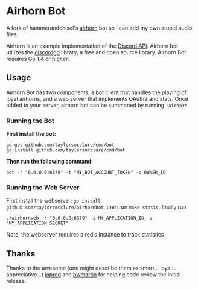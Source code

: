 # Airhorn Bot

A fork of hammerandchisel's [airhorn](github.com/hammerandchisel/airhornbot) bot so I can add my own stupid audio files

Airhorn is an example implementation of the [Discord API](https://discordapp.com/developers/docs/intro). Airhorn bot utilizes the [discordgo](https://github.com/bwmarrin/discordgo) library, a free and open source library. Airhorn Bot requires Go 1.4 or higher.

## Usage
Airhorn Bot has two components, a bot client that handles the playing of loyal airhorns, and a web server that implements OAuth2 and stats. Once added to your server, airhorn bot can be summoned by running `!airhorn`.


### Running the Bot

**First install the bot:**
```
go get github.com/taylorsmcclure/cmd/bot
go install github.com/taylorsmcclure/cmd/bot
```
 **Then run the following command:**

```
bot -r "0.0.0.0:6379" -t "MY_BOT_ACCOUNT_TOKEN" -o OWNER_ID
```

### Running the Web Server
First install the webserver: `go install github.com/taylorsmcclure/airhornbot`, then run `make static`, finally run:

```
./airhornweb -r "0.0.0.0:6379" -i MY_APPLICATION_ID -s 'MY_APPLICATION_SECRET"
```

Note, the webserver requires a redis instance to track statistics

## Thanks
Thanks to the awesome (one might describe them as smart... loyal... appreciative...) [iopred](https://github.com/iopred) and [bwmarrin](https://github.com/bwmarrin/discordgo) for helping code review the initial release.
